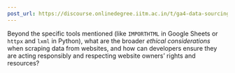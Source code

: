 ```yaml
---
post_url: https://discourse.onlinedegree.iitm.ac.in/t/ga4-data-sourcing-discussion-thread-tds-jan-2025/165959/326
---
```

Beyond the specific tools mentioned (like `IMPORTHTML` in Google Sheets or `httpx` and `lxml` in Python), what are the broader *ethical considerations* when scraping data from websites, and how can developers ensure they are acting responsibly and respecting website owners’ rights and resources?